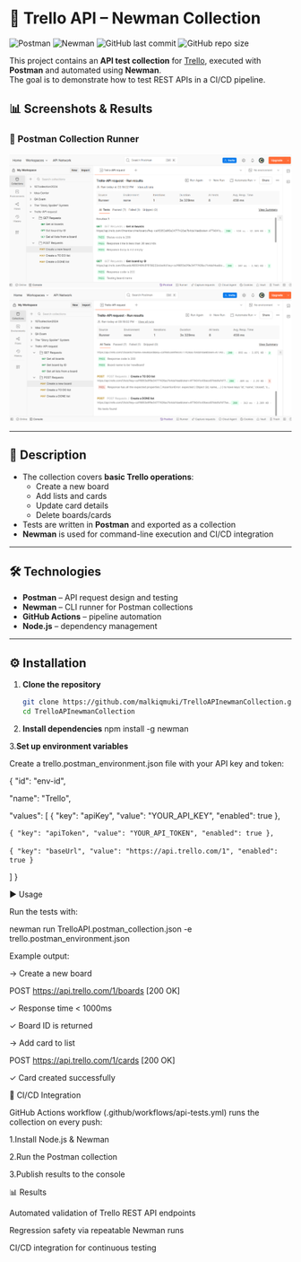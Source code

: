 # 📌 Trello API – Newman Collection

![Postman](https://img.shields.io/badge/tested%20with-Postman-orange)
![Newman](https://img.shields.io/badge/runner-Newman-lightgrey)
![GitHub last commit](https://img.shields.io/github/last-commit/malkiqmuki/TrelloAPInewmanCollection)
![GitHub repo size](https://img.shields.io/github/repo-size/malkiqmuki/TrelloAPInewmanCollection)

This project contains an **API test collection** for [Trello](https://developer.atlassian.com/cloud/trello/rest/), executed with **Postman** and automated using **Newman**.  
The goal is to demonstrate how to test REST APIs in a CI/CD pipeline.

## 📊 Screenshots & Results
### 🚀 Postman Collection Runner
![Postman Results](./postman_request_executed.png)
![Postman Results](./postman_request.png)

---

## 📖 Description
- The collection covers **basic Trello operations**:
  - Create a new board
  - Add lists and cards
  - Update card details
  - Delete boards/cards
- Tests are written in **Postman** and exported as a collection  
- **Newman** is used for command-line execution and CI/CD integration  

---

## 🛠️ Technologies
- **Postman** – API request design and testing  
- **Newman** – CLI runner for Postman collections  
- **GitHub Actions** – pipeline automation  
- **Node.js** – dependency management  

---

## ⚙️ Installation
1. **Clone the repository**  
   ```bash
   git clone https://github.com/malkiqmuki/TrelloAPInewmanCollection.git
   cd TrelloAPInewmanCollection

2. **Install dependencies**
   npm install -g newman

3.**Set up environment variables**

Create a trello.postman_environment.json file with your API key and token:

{
  "id": "env-id",
  
  "name": "Trello",
  
  "values":
  [
    { "key": "apiKey", "value": "YOUR_API_KEY", "enabled": true },
    
    { "key": "apiToken", "value": "YOUR_API_TOKEN", "enabled": true },
    
    { "key": "baseUrl", "value": "https://api.trello.com/1", "enabled": true }
  ]
}

▶️ Usage

Run the tests with:

newman run TrelloAPI.postman_collection.json -e trello.postman_environment.json

Example output:

→ Create a new board

  POST https://api.trello.com/1/boards [200 OK]
  
  ✓ Response time < 1000ms
  
  ✓ Board ID is returned

→ Add card to list

  POST https://api.trello.com/1/cards [200 OK]
  
  ✓ Card created successfully

🔄 CI/CD Integration

GitHub Actions workflow (.github/workflows/api-tests.yml) runs the collection on every push:

1.Install Node.js & Newman

2.Run the Postman collection

3.Publish results to the console

📊 Results

Automated validation of Trello REST API endpoints

Regression safety via repeatable Newman runs

CI/CD integration for continuous testing




